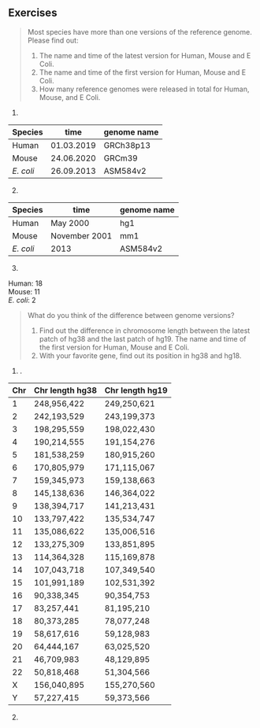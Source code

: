 ## Exercises
>Most species have more than one versions of the reference genome. Please find out:
>1. The name and time of the latest version for Human, Mouse and E Coli. 
>2. The name and time of the first version for Human, Mouse and E Coli. 
>3. How many reference genomes were released in total for Human, Mouse, 
>and E Coli.

1. 
|Species|time|genome name|
|-------|----|-----------|
|Human|01.03.2019|GRCh38p13|
|Mouse|24.06.2020 |GRCm39 |
|_E. coli_| 26.09.2013| ASM584v2|

2.
|Species|time|genome name|
|-------|----|-----------|
|Human|May 2000 | hg1|
|Mouse|November 2001|mm1|
|_E. coli_|2013| ASM584v2|

3.
Human: 18    
Mouse: 11    
_E. coli_: 2    

> What do you think of the difference between genome versions?
> 1. Find out the difference in chromosome length between the latest patch of 
> hg38 and the last patch of hg19. The name and time of the first version for 
> Human, Mouse and E Coli. 
> 2. With your favorite gene, find out its position in hg38 and hg18.

1. .


| Chr | Chr length hg38 | Chr length hg19 |
|-----|-----------------|-----------------|
| 1   | 248,956,422     | 249,250,621     |
| 2   | 242,193,529     | 243,199,373     |
| 3   | 198,295,559     | 198,022,430     |
| 4   | 190,214,555     | 191,154,276     |
| 5   | 181,538,259     | 180,915,260     |
| 6   | 170,805,979     | 171,115,067     |
| 7   | 159,345,973     | 159,138,663     |
| 8   | 145,138,636     | 146,364,022     |
| 9   | 138,394,717     | 141,213,431     |
| 10  | 133,797,422     | 135,534,747     |
| 11  | 135,086,622     | 135,006,516     |
| 12  | 133,275,309     | 133,851,895     |
| 13  | 114,364,328     | 115,169,878     |
| 14  | 107,043,718     | 107,349,540     |
| 15  | 101,991,189     | 102,531,392     |
| 16  | 90,338,345      | 90,354,753      |
| 17  | 83,257,441      | 81,195,210      |
| 18  | 80,373,285      | 78,077,248      |
| 19  | 58,617,616      | 59,128,983      |
| 20  | 64,444,167      | 63,025,520      |
| 21  | 46,709,983      | 48,129,895      |
| 22  | 50,818,468      | 51,304,566      |
| X   | 156,040,895     | 155,270,560     |
| Y   | 57,227,415      | 59,373,566      |

2.

